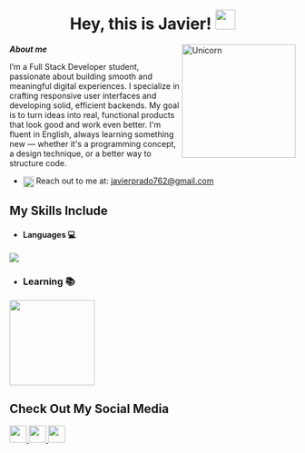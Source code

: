 <h1 align="center"><b> Hey, this is Javier! </b><img width="35" aling="center" src="https://media3.giphy.com/media/v1.Y2lkPTc5MGI3NjExb2N0azlibWx1aDNjbDhldGp2eXdjYzRrM2J6M2p3dDhoamU2YTJhaiZlcD12MV9pbnRlcm5hbF9naWZfYnlfaWQmY3Q9cw/hvMz6f9pEqCMFHYqGg/giphy.gif"></h1>
<!--  -->
<img align="right" width=200px alt="Unicorn" src="https://user-images.githubusercontent.com/5713670/87202985-820dcb80-c2b6-11ea-9f56-7ec461c497c3.gif" />

***About me***

I’m a Full Stack Developer student, passionate
      about building smooth and meaningful digital experiences.
  I   specialize in crafting responsive user interfaces and developing
      solid, efficient backends. My goal is to turn ideas into real, functional
      products that look good and work even better. I'm fluent in English, always
      learning something new — whether it's a programming concept, a design 
      technique, or a better way to structure code.
- <img align="center" width= 19px src="https://skillicons.dev/icons?i=gmail" /> Reach out to me at: <a href="javierprado762@gmail.com">javierprado762@gmail.com</a>

## My Skills Include

- <h4> Languages 💻 </h4>
<span> 
   <img src="https://skillicons.dev/icons?i=html,css,js,ts,react,vscode,ps"/>
</span>

- <h3> Learning 📚 </h3>
<span> 
   <img width= 150px src="https://skillicons.dev/icons?i=tailwind,py,docker"/>
</span>

## Check Out My Social Media
<a href="https://www.instagram.com/_07_javi_/">
   <img width= 30px src="https://skillicons.dev/icons?i=instagram"/>
</a>
<a href="https://discord.com/users/.642458502912278549">
   <img width= 30px src="https://skillicons.dev/icons?i=discord"/>
</a>
<a href="https://www.linkedin.com/in/javier-prado-06891a359/">
   <img width= 30px src="https://skillicons.dev/icons?i=linkedin"/>
</a>
